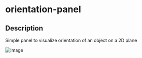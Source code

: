 # orientation-panel

## Description

Simple panel to visualize orientation of an object on a 2D plane

![image](https://user-images.githubusercontent.com/16596299/228543407-9338be38-cf58-40c4-9e24-85563ffc1740.png)
